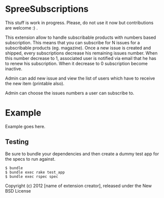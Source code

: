 SpreeSubscriptions
==================

This stuff is work in progress. Please, do not use it now but contributions are welcome :) .

This extension allow to handle subscribable products with numbers based subscription. This means that you can subscribe for N issues for a subscribable products (eg. magazine). Once a new issue is created and shipped, every subscriptions decrease his remaining issues number. When this number decrease to 1, associated user is notified via email that he has to renew his subscription. When it decrease to 0 subscription become inactive.

Admin can add new issue and view the list of users which have to receive the new item (printable also).

Admin can choose the issues numbers a user can subscribe to.

Example
=======

Example goes here.

Testing
-------

Be sure to bundle your dependencies and then create a dummy test app for the specs to run against.

    $ bundle
    $ bundle exec rake test_app
    $ bundle exec rspec spec

Copyright (c) 2012 [name of extension creator], released under the New BSD License
